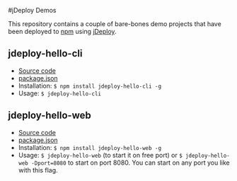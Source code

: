 #jDeploy Demos

This repository contains a couple of bare-bones demo projects that have been deployed to [npm](https://www.npmjs.com) using [jDeploy](https://www.npmjs.com/package/jdeploy).

## jdeploy-hello-cli

* [Source code](jdeploy-hello-cli)
* [package.json](jdeploy-hello-cli/package.json)
* Installation: `$ npm install jdeploy-hello-cli -g`
* Usage: `$ jdeploy-hello-cli`

## jdeploy-hello-web

* [Source code](jdeploy-hello-web)
* [package.json](jdeploy-hello-web/package.json)
* Installation: `$ npm install jdeploy-hello-web -g`
* Usage: `$ jdeploy-hello-web`  (to start it on free port) or `$ jdeploy-hello-web -Dport=8080` to start on port 8080.  You can start on any port you like with this flag.

